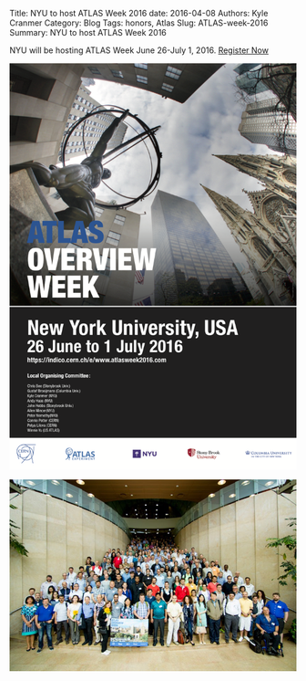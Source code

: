 Title: NYU to host ATLAS Week 2016
date: 2016-04-08 
Authors: Kyle Cranmer
Category: Blog
Tags: honors, Atlas
Slug: ATLAS-week-2016
Summary: NYU to host ATLAS Week 2016


NYU will be hosting ATLAS Week June 26-July 1, 2016. [Register Now](https://indico.cern.ch/e/www.atlasweek2016.com)


![](./images/ATLAS_OWeek_final_print.png)

<a href="images/atlas-week-group-IMG_7192.JPG">
<img src="images/atlas-week-group-IMG_7192-smaller.jpeg" widht="100%" alt="The new physics department in 726 Broadway" />
</a>



